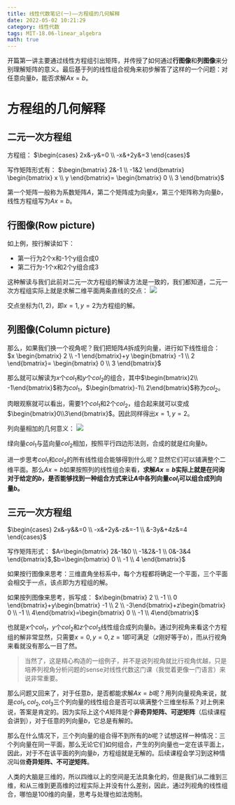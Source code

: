 ```yaml
---
title: 线性代数笔记(一)——方程组的几何解释
date: 2022-05-02 10:21:29
category: 线性代数
tags: MIT-18.06-linear_algebra
math: true
---
```


开篇第一讲主要通过线性方程组引出矩阵，并传授了如何通过**行图像**和**列图像**来分别理解矩阵的意义。最后基于列的线性组合视角来初步解答了这样的一个问题：对任意向量$b$，能否求解$Ax=b$。

<!--more-->

# 方程组的几何解释
## 二元一次方程组
方程组：
$\begin{cases}
 2x&-y&=0 \\
 -x&+2y&=3
\end{cases}$

写作矩阵形式有：
$\begin{bmatrix}
 2&-1 \\ 
 -1&2
\end{bmatrix}
\begin{bmatrix}
 x \\ 
 y
\end{bmatrix}=
\begin{bmatrix}
0 \\
3
\end{bmatrix}$

第一个矩阵一般称为系数矩阵$A$，第二个矩阵成为向量$x$，第三个矩阵称为向量$b$，线性方程组写为$Ax=b$。

## 行图像(Row picture)
如上例，按行解读如下：
- 第一行为2个x和-1个y组合成0
- 第二行为-1个x和2个y组合成3

这种解读与我们此前对二元一次方程组的解读方法是一致的，我们都知道，二元一次方程组实际上就是求解二维平面两条直线的交点：
![](2022-05-02-12-15-37.png)

交点坐标为$(1,2)$，即$x=1, y=2$为方程组的解。

## 列图像(Column picture)
那么，如果我们换一个视角呢？我们把矩阵$A$拆成列向量，进行如下线性组合：
$x \begin{bmatrix}
 2 \\ 
 -1
\end{bmatrix}+y \begin{bmatrix}
-1 \\ 
2
\end{bmatrix}= \begin{bmatrix}
0 \\ 
3
\end{bmatrix}$

那么就可以解读为$x$个$col_1$和$y$个$col_2$的组合，其中$\begin{bmatrix}2\\ -1\end{bmatrix}$称为$col_1$，$\begin{bmatrix}-1\\ 2\end{bmatrix}$称为$col_2$。

肉眼观察就可以看出，需要1个$col_1$和2个$col_2$，组合起来就可以变成$\begin{bmatrix}0\\3\end{bmatrix}$。因此同样得出$x=1, y=2$。

列向量相加的几何意义：
![](2022-05-02-13-01-08.png)

绿向量$col_1$与蓝向量$col_2$相加，按照平行四边形法则，合成的就是红向量$b$。

进一步思考$col_1$和$col_2$的所有线性组合能够得到什么呢？显然它们可以铺满整个二维平面。那么$Ax=b$如果按照列的线性组合来看，**求解$Ax=b$实际上就是在问询对于给定的$b$，是否能够找到一种组合方式来让$A$中各列向量$col_i$可以组合成列向量$b$。**

## 三元一次方程组
$\begin{cases}
 2x&-y&&=0 \\ 
 -x&+2y&-z&=-1 \\ 
 &-3y&+4z&=4
\end{cases}$

写作矩阵形式：
$A=\begin{bmatrix}
2&-1&0 \\
-1&2&-1 \\
0&-3&4
\end{bmatrix}$,$b=\begin{bmatrix}
0 \\
-1 \\
4
\end{bmatrix}$

如果按行图像来思考：三维直角坐标系中，每个方程都将确定一个平面，三个平面会相交于一点，该点即为方程组的解。

如果按列图像来思考，拆写成：
$x\begin{bmatrix}
2 \\ 
-1 \\ 
0
\end{bmatrix}+y\begin{bmatrix}
-1 \\
 2 \\
-3\end{bmatrix}+z\begin{bmatrix}
0 \\
-1 \\
4\end{bmatrix}=\begin{bmatrix}
0 \\
-1 \\
4\end{bmatrix}$

也就是$x$个$col_1$，$y$个$col_2$和$z$个$col_3$线性组合成列向量$b$。通过列视角来看这个方程组的解非常显然，只需要$x=0,y=0,z=1$即可满足（$z$刚好等于$b$），而从行视角来看就没有那么一目了然。

> 当然了，这是精心构造的一组例子，并不是说列视角就比行视角优越，只是培养列视角分析问题的sense对线性代数这门课（我觉着更像一门语言）来说非常重要。

那么问题又回来了，对于任意$b$，是否都能求解$Ax=b$呢？用列向量视角来说，就是$col_1,col_2,col_3$三个列向量的线性组合是否可以填满整个三维坐标系？对上例来说，答案是肯定的。因为实际上这个$A$矩阵是个**非奇异矩阵、可逆矩阵**（后续课程会讲到），对于任意的列向量$b$，它总是有解的。

那么在什么情况下，三个列向量的组合得不到所有的$b$呢？试想这样一种情况：三个列向量在同一平面，那么无论它们如何组合，产生的列向量也一定在该平面上，因此，对于不在该平面的列向量$b$，方程组就是无解的。后续课程会学习到这种情况叫做**奇异矩阵、不可逆矩阵**。

人类的大脑是三维的，所以四维以上的空间是无法具象化的，但是我们从二维到三维，和从三维到更高维的过程实际上并没有什么差别，因此，通过列视角的线性组合，哪怕是100维的向量，思考与处理也如法炮制。
